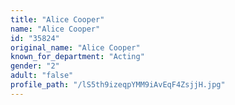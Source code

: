 ```yaml
---
title: "Alice Cooper"
name: "Alice Cooper"
id: "35824"
original_name: "Alice Cooper"
known_for_department: "Acting"
gender: "2"
adult: "false"
profile_path: "/lS5th9izeqpYMM9iAvEqF4ZsjjH.jpg"
---
```

